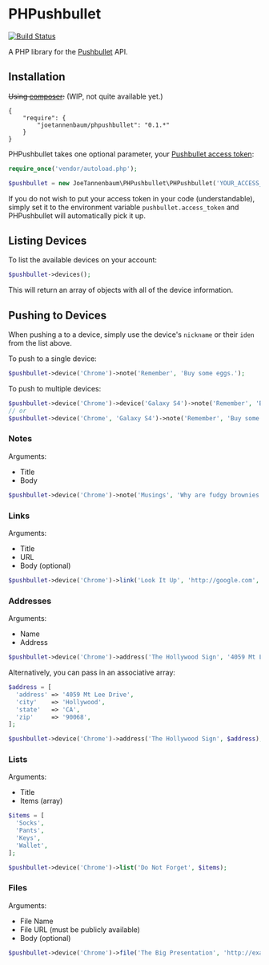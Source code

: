 # PHPushbullet

[![Build Status](https://travis-ci.org/joetannenbaum/phpushbullet.svg?branch=master)](https://travis-ci.org/joetannenbaum/phpushbullet)

A PHP library for the [Pushbullet](https://www.pushbullet.com/) API.

## Installation

~~Using [composer](https://packagist.org/packages/joetannenbaum/climate):~~ (WIP, not quite available yet.)

```
{
    "require": {
        "joetannenbaum/phpushbullet": "0.1.*"
    }
}
```

PHPushbullet takes one optional parameter, your [Pushbullet access token](https://www.pushbullet.com/account):

```php
require_once('vendor/autoload.php');

$pushbullet = new JoeTannenbaum\PHPushbullet\PHPushbullet('YOUR_ACCESS_TOKEN_HERE');
```

If you do not wish to put your access token in your code (understandable), simply set it to the environment variable `pushbullet.access_token` and PHPushbullet will automatically pick it up.

## Listing Devices

To list the available devices on your account:

```php
$pushbullet->devices();
```

This will return an array of objects with all of the device information.

## Pushing to Devices

When pushing a to a device, simply use the device's `nickname` or their `iden` from the list above.

To push to a single device:

```php
$pushbullet->device('Chrome')->note('Remember', 'Buy some eggs.');
```

To push to multiple devices:

```php
$pushbullet->device('Chrome')->device('Galaxy S4')->note('Remember', 'Buy some eggs.');
// or
$pushbullet->device('Chrome', 'Galaxy S4')->note('Remember', 'Buy some eggs.');
```

### Notes

Arguments:

+ Title
+ Body

```php
$pushbullet->device('Chrome')->note('Musings', 'Why are fudgy brownies better than cakey brownies?');
```

### Links

Arguments:

+ Title
+ URL
+ Body (optional)

```php
$pushbullet->device('Chrome')->link('Look It Up', 'http://google.com', 'I hear this is a good site for finding things.');
```

### Addresses

Arguments:
+ Name
+ Address

```php
$pushbullet->device('Chrome')->address('The Hollywood Sign', '4059 Mt Lee Drive Hollywood, CA 90068');
```

Alternatively, you can pass in an associative array:

```php
$address = [
  'address' => '4059 Mt Lee Drive',
  'city'    => 'Hollywood',
  'state'   => 'CA',
  'zip'     => '90068',
];

$pushbullet->device('Chrome')->address('The Hollywood Sign', $address);
```

### Lists

Arguments:
+ Title
+ Items (array)

```php
$items = [
  'Socks',
  'Pants',
  'Keys',
  'Wallet',
];

$pushbullet->device('Chrome')->list('Do Not Forget', $items);
```

### Files

Arguments:
+ File Name
+ File URL (must be publicly available)
+ Body (optional)

```php
$pushbullet->device('Chrome')->file('The Big Presentation', 'http://example.com/do-not-lose-this.pptx', 'Final version of slides.');
```
